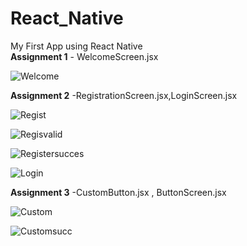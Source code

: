 # React_Native
My First App using React Native <br>
**Assignment 1** - WelcomeScreen.jsx <br>

![Welcome](https://github.com/Arpita389/React_Native/assets/138769882/b682ea38-79a8-40be-85cd-15492632ac68)

**Assignment 2** -RegistrationScreen.jsx,LoginScreen.jsx <br>

![Regist](https://github.com/Arpita389/React_Native/assets/138769882/a514b828-ad4f-4319-9c98-63d20944bba3)

![Regisvalid](https://github.com/Arpita389/React_Native/assets/138769882/b1f1a2e7-f50f-407c-a17a-d93014773caf)

![Registersucces](https://github.com/Arpita389/React_Native/assets/138769882/50e3ee19-14fe-4517-aedc-dc267e02c7e5)

![Login](https://github.com/Arpita389/React_Native/assets/138769882/b050e914-be19-429c-b6d6-2f53ad2fc102)

**Assignment 3** -CustomButton.jsx , ButtonScreen.jsx <br>

![Custom](https://github.com/Arpita389/React_Native/assets/138769882/0ed8f1e0-859d-4f66-836f-f9021623ab3a)

![Customsucc](https://github.com/Arpita389/React_Native/assets/138769882/25dcbabf-df7a-4383-b753-1202d0dd4554)
